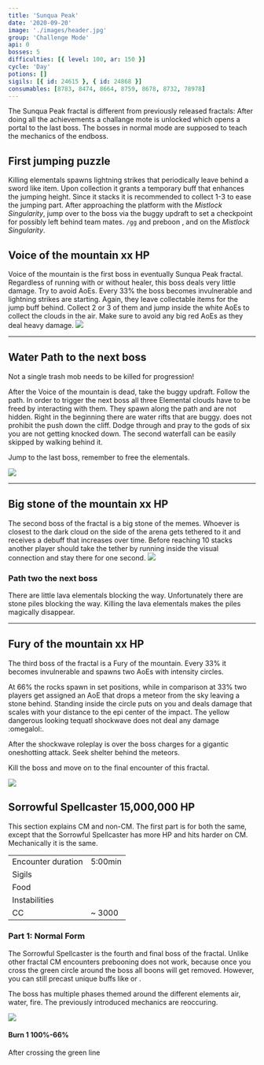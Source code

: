 ```yaml
---
title: 'Sunqua Peak'
date: '2020-09-20'
image: './images/header.jpg'
group: 'Challenge Mode'
api: 0
bosses: 5
difficulties: [{ level: 100, ar: 150 }]
cycle: 'Day'
potions: []
sigils: [{ id: 24615 }, { id: 24868 }]
consumables: [8783, 8474, 8664, 8759, 8678, 8732, 78978]
---
```


The Sunqua Peak fractal is different from previously released fractals: After doing all the achievements a challange mote is unlocked which opens a portal to the last boss. The bosses in normal mode are supposed to teach the mechanics of the endboss. 

## First jumping puzzle 
Killing elementals spawns lightning strikes that periodically leave behind a sword like item. Upon collection it grants a temporary buff that enhances the jumping height. Since it stacks it is recommended to collect 1-3 to ease the jumping part. After approaching the platform with the *Mistlock Singularity*, jump over to the boss via the buggy updraft to set a checkpoint for possibly left behind team mates. `/gg` and preboon <Boon name="Might"/>, <Boon name="Quickness"/> and <Boon name="Alacrity"/> on the *Mistlock Singularity*.


## Voice of the mountain <Label>xx HP</Label>

<Grid>
<GridItem sm="7">
Voice of the mountain is the first boss in eventually Sunqua Peak fractal. Regardless of running with or without healer, this boss deals very little damage. Try to avoid AoEs. Every 33% the boss becomes invulnerable and lightning strikes are starting. Again, they leave collectable items for the jump buff behind. Collect 2 or 3 of them and jump inside the white AoEs to collect the clouds in the air. Make sure to avoid any big red AoEs as they deal heavy damage. 
</GridItem>

<GridItem sm="5">
<Image src="./images/skorvald.jpg" caption="Voice of the mountain"/>
</GridItem>
</Grid>

---

## Water Path to the next boss

<Grid>
<GridItem sm="8">
<Message>
Not a single trash mob needs to be killed for progression! 
</Message>

After the Voice of the mountain is dead, take the buggy updraft. Follow the path. In order to trigger the next boss all three Elemental clouds have to be freed by interacting with them. They spawn along the path and are not hidden. Right in the beginning there are water rifts that are buggy. <Boon name="Stability"/> does not prohibit the push down the cliff. Dodge through and pray to the gods of six you are not getting knocked down. The second waterfall can be easily skipped by walking behind it. 

Jump to the last boss, remember to free the elementals.

</GridItem>

<GridItem sm="4">

<Image src="./images/way_to_artsariiv.jpg" caption="The way to the stone of the mountain"/>

</GridItem>

</Grid>

---

## Big stone of the mountain <Label>xx HP</Label>

<Grid>
<GridItem sm="8">
The second boss of the fractal is a big stone of the memes. Whoever is closest to the dark cloud on the side of the arena gets tethered to it and receives a debuff that increases over time. Before reaching 10 stacks another player should take the tether by running inside the visual connection and stay there for one second.
</GridItem>

<GridItem sm="4">

<Image src="./images/artsariiv.jpg" caption="The stone of the mountain: The second boss"/>

</GridItem>

</Grid>


### Path two the next boss

There are little lava elementals blocking the way. Unfortunately there are stone piles blocking the way. Killing the lava elementals makes the piles magically disappear. 

---


## Fury of the mountain <Label>xx HP</Label>

<Grid>
<GridItem sm="8">
The third boss of the fractal is a Fury of the mountain. Every 33% it becomes invulnerable and spawns two AoEs with intensity circles. 

At 66% the rocks spawn in set positions, while in comparison at 33% two players get assigned an AoE that drops a meteor from the sky leaving a stone behind. Standing inside the circle puts <Condition name="Burning"/> on you and deals damage that scales with your distance to the epi center of the impact. The yellow dangerous looking tequatl shockwave does not deal any damage :omegalol:. 

After the shockwave roleplay is over the boss charges for a gigantic oneshotting attack. Seek shelter behind the meteors. 

Kill the boss and move on to the final encounter of this fractal.
</GridItem>

<GridItem sm="4">

<Image src="./images/artsariiv.jpg" caption="Fury of the mountain: The second boss"/>

</GridItem>

</Grid>

## Sorrowful Spellcaster <Item id="50082" disableText/><Label>15,000,000 HP</Label>

This section explains CM and non-CM. The first part is for both the same, except that the Sorrowful Spellcaster has more HP and hits harder on CM. Mechanically it is the same. 

|                    |                                                                         |
| ------------------ | ----------------------------------------------------------------------- |
| Encounter duration | 5:00min                                                                 |
| Sigils             | <Item name="Impact"/> <Item name="Night"/>                              |
| Food               | <Item id="41569"/> <Item name="superiorsharpeningstone"/> |
| Instabilities      | <Instability name="No Pain, No Gain"/> <Instability name="Boon Overload"/> <Instability name="Vengeance"/> |
| CC                 | ~ 3000                                                                    |

### Part 1: Normal Form

<Grid>
<GridItem sm="8">
The Sorrowful Spellcaster is the fourth and final boss of the fractal. Unlike other fractal CM encounters prebooning does not work, because once you cross the green circle around the boss all boons will get removed. However, you can still precast unique buffs like <Skill name="Bane Signet"/> or <Skill name="One Wolf Pack"/>. 

The boss has multiple phases themed around the different elements air, water, fire. The previously introduced mechanics are reoccuring.

</GridItem>
<GridItem sm="4">
<Image src="./images/arkk.jpg" caption="Arkk: The final boss"/>
</GridItem>
</Grid>

#### Burn 1 <Label>100%-66%</Label>
After crossing the green line 
